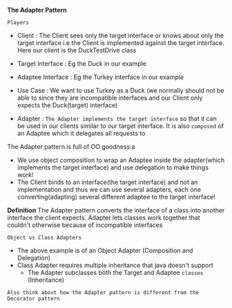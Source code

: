 **The Adapter Pattern**

`Players`
- Client : The Client sees only the target interface or knows about only the target interface
i.e the Client is implemented against the target interface. Here our client is the DuckTestDrive class

- Target Interface : Eg the Duck in our example

- Adaptee Interface : Eg the Turkey interface in our example

- Use Case : We want to use Turkey as a Duck (we normally should not be able to since they are incompatible
interfaces and our Client only expects the Duck(target) interface)

- Adapter : `The Adapter implements the target interface` so that it can be used in our clients similar to our
target interface. It is also `composed` of an Adaptee which it delegates all requests to

The Adapter pattern is full of OO goodness:a
* We use object composition to wrap an Adaptee inside the adapter(which implements the target interface)
 and use delegation to make things work!
* The Client binds to an interface(the target interface) and not an implementation and 
thus we can use several adapters, each one converting(adapting) several different adaptee to the target interface!

**Definition**
The Adapter pattern converts the interface of a class into another interface the client expects. Adapter
lets classes work together that couldn't otherwise because of incompatible interfaces

`Object vs Class Adapters`
- The above example is of an Object Adapter (Composition and Delegation)
- Class Adapter requires multiple inheritance that java doesn't support
    - The Adapter subclasses both the Target and Adaptee `classes` (Inheritance)
    
    
`Also think about how the Adapter pattern is different from the Decorator pattern`    
    
     

